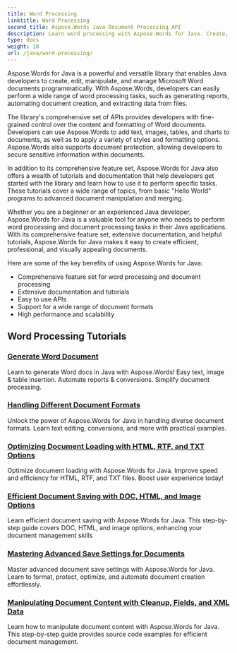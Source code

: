 ```yaml
---
title: Word Processing
linktitle: Word Processing
second_title: Aspose.Words Java Document Processing API
description: Learn word processing with Aspose.Words for Java. Create, edit, and manipulate documents programmatically. Enhance your document processing skills today.
type: docs
weight: 10
url: /java/word-processing/
---
```


Aspose.Words for Java is a powerful and versatile library that enables Java developers to create, edit, manipulate, and manage Microsoft Word documents programmatically. With Aspose.Words, developers can easily perform a wide range of word processing tasks, such as generating reports, automating document creation, and extracting data from files.

The library's comprehensive set of APIs provides developers with fine-grained control over the content and formatting of Word documents. Developers can use Aspose.Words to add text, images, tables, and charts to documents, as well as to apply a variety of styles and formatting options. Aspose.Words also supports document protection, allowing developers to secure sensitive information within documents.

In addition to its comprehensive feature set, Aspose.Words for Java also offers a wealth of tutorials and documentation that help developers get started with the library and learn how to use it to perform specific tasks. These tutorials cover a wide range of topics, from basic "Hello World" programs to advanced document manipulation and merging.

Whether you are a beginner or an experienced Java developer, Aspose.Words for Java is a valuable tool for anyone who needs to perform word processing and document processing tasks in their Java applications. With its comprehensive feature set, extensive documentation, and helpful tutorials, Aspose.Words for Java makes it easy to create efficient, professional, and visually appealing documents.

Here are some of the key benefits of using Aspose.Words for Java:

* Comprehensive feature set for word processing and document processing
* Extensive documentation and tutorials
* Easy to use APIs
* Support for a wide range of document formats
* High performance and scalability

## Word Processing Tutorials

### [Generate Word Document](./generate-word-document/)

Learn to generate Word docs in Java with Aspose.Words! Easy text, image & table insertion. Automate reports & conversions. Simplify document processing.
### [Handling Different Document Formats](./handling-different-document-formats/)
Unlock the power of Aspose.Words for Java in handling diverse document formats. Learn text editing, conversions, and more with practical examples.
### [Optimizing Document Loading with HTML, RTF, and TXT Options](./optimizing-document-loading-options/)
Optimize document loading with Aspose.Words for Java. Improve speed and efficiency for HTML, RTF, and TXT files. Boost user experience today!
### [Efficient Document Saving with DOC, HTML, and Image Options](./efficient-document-saving-options/)
Learn efficient document saving with Aspose.Words for Java. This step-by-step guide covers DOC, HTML, and image options, enhancing your document management skills
### [Mastering Advanced Save Settings for Documents](./mastering-advanced-save-settings/)
Master advanced document save settings with Aspose.Words for Java. Learn to format, protect, optimize, and automate document creation effortlessly.
### [Manipulating Document Content with Cleanup, Fields, and XML Data](./manipulating-document-content/)
Learn how to manipulate document content with Aspose.Words for Java. This step-by-step guide provides source code examples for efficient document management.